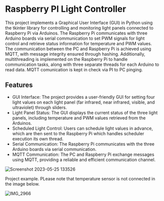 # Raspberry PI Light Controller

This project implements a Graphical User Interface (GUI) in Python using the tkinter library for controlling and monitoring light panels connected to Raspberry Pi via Arduinos. The Raspberry Pi communicates with three Arduino boards via serial communication to set PWM signals for light control and retrieve status information for temperature and PWM values. The communication between the PC and Raspberry Pi is achieved using MQTT, with message integrity ensured through hashing. Additionally, multithreading is implemented on the Raspberry Pi to handle communication tasks, along with three separate threads for each Arduino to read data. MQTT comunication is kept in check via PI to PC pinging. 

## Features 

- GUI Interface: The project provides a user-friendly GUI for setting four light values on each light panel (far infrared, near infrared, visible, and ultraviolet) through sliders.
- Light Panel Status: The GUI displays the current status of the three light panels, including temperature and PWM values retrieved from the Arduinos.
- Scheduled Light Control: Users can schedule light values in advance, which are then sent to the Raspberry Pi which handles scheduler execution its own thread.
- Serial Communication: The Raspberry Pi communicates with the three Arduino boards via serial communication.
- MQTT Communication: The PC and Raspberry Pi exchange messages using MQTT, providing a reliable and efficient communication channel.

![Screenshot 2023-05-25 133526](https://github.com/Friday202/RaspberryPILightController/assets/122792037/c713ae6c-08ef-4b28-bc67-659cb555493c)



Project example. PLease note that temperature sensor is not connected in the image below. 

![IMG_2966](https://github.com/Friday202/RaspberryPILightController/assets/122792037/f70ead7c-4fc4-4ec8-b696-d8c35a887b2e)

